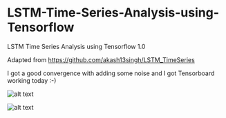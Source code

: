 # LSTM-Time-Series-Analysis-using-Tensorflow
LSTM Time Series Analysis using Tensorflow 1.0

Adapted from https://github.com/akash13singh/LSTM_TimeSeries


I got a good convergence with adding some noise and I got Tensorboard working today :-)

![alt text](https://github.com/pusj/LSTM-Time-Series-Analysis-using-Tensorflow/blob/master/graph-run%3D%20(2).png)

![alt text](https://github.com/pusj/LSTM-Time-Series-Analysis-using-Tensorflow/blob/master/noise_added.png)

